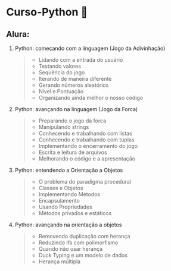 # Curso-Python 🐍
## Alura: 
1. Python: começando com a linguagem (Jogo da Adivinhação)
    >- Lidando com a entrada do usuário
    >- Testando valores
    >- Sequência do jogo
    >- Iterando de maneira diferente
    >- Gerando números aleatórios
    >- Nível e Pontuação
    >- Organizando ainda melhor o nosso código

2. Python: avançando na linguagem (Jogo da Forca)
    >- Preparando o jogo da forca 
    >- Manipulando strings
    >- Conhecendo e trabalhando com listas
    >- Conhecendo e trabalhando com tuplas
    >- Implementando o encerramento do jogo
    >- Escrita e leitura de arquivos
    >- Melhorando o código e a apresentação
    
3. Python: entendendo a Orientação a Objetos
    >- O problema do paradigma procedural
    >- Classes e Objetos
    >- Implementando Métodos
    >- Encapsulamento
    >- Usando Propriedades
    >- Métodos privados e estáticos

4. Python: avançando na orientação a objetos
    >- Removendo duplicação com herança
    >- Reduzindo ifs com polimorfismo
    >- Quando não usar herança
    >- Duck Typing e um modelo de dados
    >- Herança múltipla